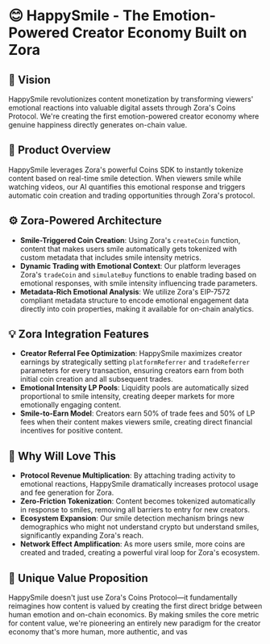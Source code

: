 # 😊 **HappySmile** - The Emotion-Powered Creator Economy Built on Zora

## 🔮 **Vision**
HappySmile revolutionizes content monetization by transforming viewers' emotional reactions into valuable digital assets through Zora's Coins Protocol. We're creating the first emotion-powered creator economy where genuine happiness directly generates on-chain value.

## 🌟 **Product Overview**
HappySmile leverages Zora's powerful Coins SDK to instantly tokenize content based on real-time smile detection. When viewers smile while watching videos, our AI quantifies this emotional response and triggers automatic coin creation and trading opportunities through Zora's protocol.

## ⚙️ **Zora-Powered Architecture**
- **Smile-Triggered Coin Creation**: Using Zora's `createCoin` function, content that makes users smile automatically gets tokenized with custom metadata that includes smile intensity metrics.
- **Dynamic Trading with Emotional Context**: Our platform leverages Zora's `tradeCoin` and `simulateBuy` functions to enable trading based on emotional responses, with smile intensity influencing trade parameters.
- **Metadata-Rich Emotional Analysis**: We utilize Zora's EIP-7572 compliant metadata structure to encode emotional engagement data directly into coin properties, making it available for on-chain analytics.

## 💡 **Zora Integration Features**
- **Creator Referral Fee Optimization**: HappySmile maximizes creator earnings by strategically setting `platformReferrer` and `tradeReferrer` parameters for every transaction, ensuring creators earn from both initial coin creation and all subsequent trades.
- **Emotional Intensity LP Pools**: Liquidity pools are automatically sized proportional to smile intensity, creating deeper markets for more emotionally engaging content.
- **Smile-to-Earn Model**: Creators earn 50% of trade fees and 50% of LP fees when their content makes viewers smile, creating direct financial incentives for positive content.

## 🚀 **Why Will Love This**
- **Protocol Revenue Multiplication**: By attaching trading activity to emotional reactions, HappySmile dramatically increases protocol usage and fee generation for Zora.
- **Zero-Friction Tokenization**: Content becomes tokenized automatically in response to smiles, removing all barriers to entry for new creators.
- **Ecosystem Expansion**: Our smile detection mechanism brings new demographics who might not understand crypto but understand smiles, significantly expanding Zora's reach.
- **Network Effect Amplification**: As more users smile, more coins are created and traded, creating a powerful viral loop for Zora's ecosystem.


## 🌟 **Unique Value Proposition**
HappySmile doesn't just use Zora's Coins Protocol—it fundamentally reimagines how content is valued by creating the first direct bridge between human emotion and on-chain economics. By making smiles the core metric for content value, we're pioneering an entirely new paradigm for the creator economy that's more human, more authentic, and vas
